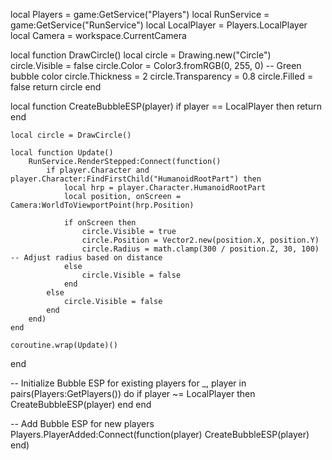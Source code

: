 local Players = game:GetService("Players")
local RunService = game:GetService("RunService")
local LocalPlayer = Players.LocalPlayer
local Camera = workspace.CurrentCamera

local function DrawCircle()
    local circle = Drawing.new("Circle")
    circle.Visible = false
    circle.Color = Color3.fromRGB(0, 255, 0) -- Green bubble color
    circle.Thickness = 2
    circle.Transparency = 0.8
    circle.Filled = false
    return circle
end

local function CreateBubbleESP(player)
    if player == LocalPlayer then return end

    local circle = DrawCircle()

    local function Update()
        RunService.RenderStepped:Connect(function()
            if player.Character and player.Character:FindFirstChild("HumanoidRootPart") then
                local hrp = player.Character.HumanoidRootPart
                local position, onScreen = Camera:WorldToViewportPoint(hrp.Position)

                if onScreen then
                    circle.Visible = true
                    circle.Position = Vector2.new(position.X, position.Y)
                    circle.Radius = math.clamp(300 / position.Z, 30, 100) -- Adjust radius based on distance
                else
                    circle.Visible = false
                end
            else
                circle.Visible = false
            end
        end)
    end

    coroutine.wrap(Update)()
end

-- Initialize Bubble ESP for existing players
for _, player in pairs(Players:GetPlayers()) do
    if player ~= LocalPlayer then
        CreateBubbleESP(player)
    end
end

-- Add Bubble ESP for new players
Players.PlayerAdded:Connect(function(player)
    CreateBubbleESP(player)
end)
